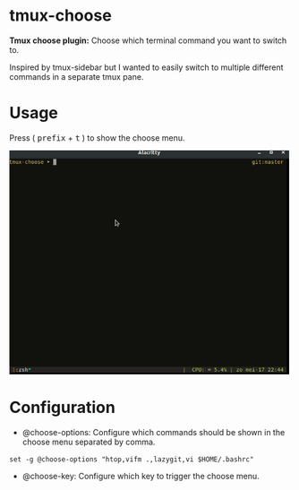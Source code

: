 # tmux-choose
**Tmux choose plugin:** Choose which terminal command you want to switch to.

Inspired by tmux-sidebar but I wanted to easily switch to multiple different commands in a separate tmux pane. 

# Usage

Press ( <kbd>prefix</kbd> + <kbd>t</kbd> ) to show the choose menu. 

<img src="/images/demo-tmux-choose.gif" width="500" height="400"/>

# Configuration

- @choose-options: Configure which commands should be shown in the choose menu separated by comma.

```
set -g @choose-options "htop,vifm .,lazygit,vi $HOME/.bashrc"

```
- @choose-key: Configure which key to trigger the choose menu.

